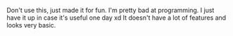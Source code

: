 Don't use this, just made it for fun. I'm pretty bad at programming. I just have it up in case it's useful one day xd
It doesn't have a lot of features and looks very basic.
